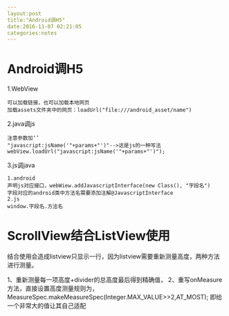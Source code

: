 ```yaml
---
layout:post
title:"Android调H5"
date:2016-11-07 02:21:05
categories:notes
---
```


# Android调H5

1.WebView

	可以加载链接，也可以加载本地网页
	加载assets文件夹中的网页：loadUrl("file:///android_asset/name")

2.java调js

	注意参数加‘’
	"javascript:jsName('"+params+"')"-->这是js的一种写法
	webView.loadUrl("javascript:jsName('"+params+"')");

3.js调java

	1.android
	声明js对应接口，webWiew.addJavascriptInterface(new Class(), "字段名")
	字段对应的android类中方法名需要添加注解@JavascriptInterface
	2.js
	window.字段名.方法名

# ScrollView结合ListView使用
	
结合使用会造成listview只显示一行，因为listview需要重新测量高度，两种方法进行测量。

1、重新测量每一项高度+divider的总高度最后得到精确值，
2、重写onMeasure方法，直接设置高度测量规则为，
	MeasureSpec.makeMeasureSpec(Integer.MAX_VALUE>>2,AT_MOST);
即给一个非常大的值让其自己适配

